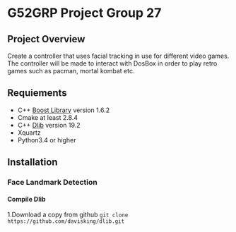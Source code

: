 # G52GRP Project Group 27

## Project Overview  
Create a controller that uses facial tracking in use for different video games.
The controller will be made to interact with DosBox in order to play retro games such as pacman, mortal kombat etc.

## Requiements  

* C++ [Boost Library](https://sourceforge.net/projects/boost/files/boost/1.62.0/)  version 1.6.2     
* Cmake at least 2.8.4     
* C++ [Dlib](http://dlib.net/) version 19.2   
* Xquartz
* Python3.4 or higher

## Installation  
### Face Landmark Detection
#### Compile Dlib  
1.Download a copy from github
`git clone https://github.com/davisking/dlib.git`

